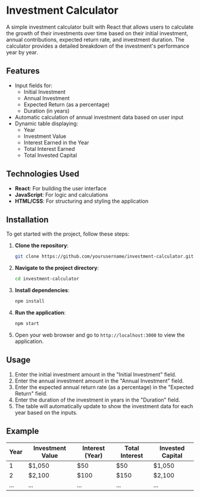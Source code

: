 # Investment Calculator

A simple investment calculator built with React that allows users to calculate the growth of their investments over time based on their initial investment, annual contributions, expected return rate, and investment duration. The calculator provides a detailed breakdown of the investment's performance year by year.

## Features

- Input fields for:
  - Initial Investment
  - Annual Investment
  - Expected Return (as a percentage)
  - Duration (in years)
- Automatic calculation of annual investment data based on user input
- Dynamic table displaying:
  - Year
  - Investment Value
  - Interest Earned in the Year
  - Total Interest Earned
  - Total Invested Capital

## Technologies Used

- **React**: For building the user interface
- **JavaScript**: For logic and calculations
- **HTML/CSS**: For structuring and styling the application

## Installation

To get started with the project, follow these steps:

1. **Clone the repository**:
   ```bash
   git clone https://github.com/yourusername/investment-calculator.git
   ```

2. **Navigate to the project directory**:
   ```bash
   cd investment-calculator
   ```

3. **Install dependencies**:
   ```bash
   npm install
   ```

4. **Run the application**:
   ```bash
   npm start
   ```

5. Open your web browser and go to `http://localhost:3000` to view the application.

## Usage

1. Enter the initial investment amount in the "Initial Investment" field.
2. Enter the annual investment amount in the "Annual Investment" field.
3. Enter the expected annual return rate (as a percentage) in the "Expected Return" field.
4. Enter the duration of the investment in years in the "Duration" field.
5. The table will automatically update to show the investment data for each year based on the inputs.

## Example

| Year | Investment Value | Interest (Year) | Total Interest | Invested Capital |
|------|------------------|------------------|----------------|------------------|
| 1    | $1,050           | $50              | $50            | $1,050           |
| 2    | $2,100           | $100             | $150           | $2,100           |
| ...  | ...              | ...              | ...            | ...              |

